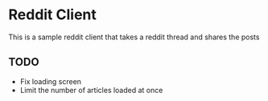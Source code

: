 # Reddit Client

This is a sample reddit client that takes a reddit thread and shares the posts

## TODO
* Fix loading screen
* Limit the number of articles loaded at once
